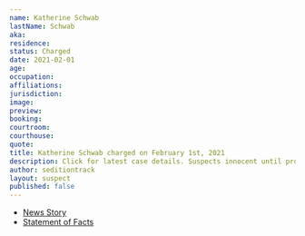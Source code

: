 ```yaml
---
name: Katherine Schwab
lastName: Schwab
aka: 
residence: 
status: Charged
date: 2021-02-01
age: 
occupation: 
affiliations: 
jurisdiction: 
image: 
preview: 
booking: 
courtroom: 
courthouse: 
quote: 
title: Katherine Schwab charged on February 1st, 2021
description: Click for latest case details. Suspects innocent until proven guilty.
author: seditiontrack
layout: suspect
published: false
---
```

- [News Story]()
- [Statement of Facts](/usao-dc/case-multi-defendant/file/1364681/download)
